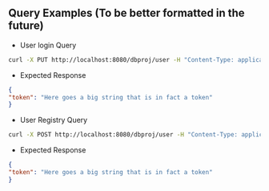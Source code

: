 ## Query Examples (To be better formatted in the future)
* User login Query
```bash
curl -X PUT http://localhost:8080/dbproj/user -H "Content-Type: application/json" -d '{"username": "Marega", "password": "Maregod"}'
```

* Expected Response
```json
{
"token": "Here goes a big string that is in fact a token"
}
```

* User Registry Query
```bash
curl -X POST http://localhost:8080/dbproj/user -H "Content-Type: application/json" -d '{"username": "HereGoesaName", "password": "HereGoesAPassword", "email":"HereGoesAnEmail"}'
```

* Expected Response
```json
{
"token": "Here goes a big string that is in fact a token"
}
```

